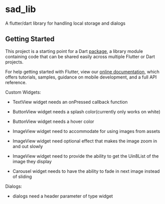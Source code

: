 # sad_lib

A flutter/dart library for handling local storage and dialogs

## Getting Started

This project is a starting point for a Dart
[package](https://flutter.dev/developing-packages/),
a library module containing code that can be shared easily across
multiple Flutter or Dart projects.

For help getting started with Flutter, view our 
[online documentation](https://flutter.dev/docs), which offers tutorials, 
samples, guidance on mobile development, and a full API reference.



Custom Widgets:
- TextView widget needs an onPressed callback function

- ButtonView widget needs a splash color(currently only works on white)
- ButtonView widget needs a hover color

- ImageView widget need to accommodate for using images from assets
- ImageView widget need optional effect that makes the image zoom in and out slowly
- ImageView widget need to provide the ability to get the Uin8List of the image they display

- Carousel widget needs to have the ability to fade in next image instead of sliding

Dialogs:
- dialogs need a header parameter of type widget